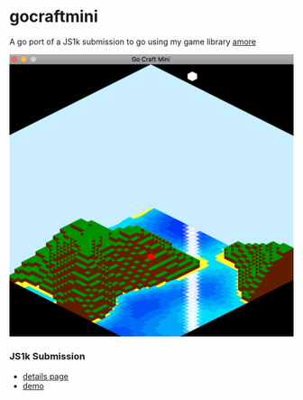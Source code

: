 # gocraftmini

A go port of a JS1k submission to go using my game library [amore](https://github.com/tanema/amore)

![screenshot](screenshot.png?raw=true "Gocraftmini")

### JS1k Submission

- [details page](https://js1k.com/2012-love/details/1282)
- [demo](http://js1k.com/2012-love/demo/1282)
